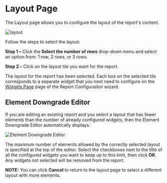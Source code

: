# Layout Page

The Layout page allows you to configure the layout of the report's content.

![layout](/img/versioned_docs/accessanalyzer_11.6/accessanalyzer/admin/report/wizard/layout.webp)

Follow the steps to select the layout:

**Step 1 –** Click the **Select the number of rows** drop-down menu and select an option from: 1
row, 2 rows, or 3 rows.

**Step 2 –** Click on the layout tile you want for the report.

The layout for the report has been selected. Each box on the selected tile corresponds to a separate
widget that you next need to configure on the
[Widgets Page](/docs/accessanalyzer/11.6/accessanalyzer/admin/report/wizard/widgets.md)
page of the Report Configuration wizard.

## Element Downgrade Editor

If you are editing an existing report and you select a layout that has fewer elements than the
number of already configured widgets, then the Element Downgrade Editor automatically displays.

![Element Downgrade Editor](/img/versioned_docs/accessanalyzer_11.6/accessanalyzer/admin/report/wizard/elementdowngradeeditor.webp)

The maximum number of elements allowed by the correctly selected layout is specified at the top of
the editor. Select the checkboxes next to the title of all the configured widgets you want to keep
up to this limit, then click **OK**. Any widgets not selected will be removed from the report.

**NOTE:** You can click **Cancel** to return to the layout page to select a different layout with
more elements.
